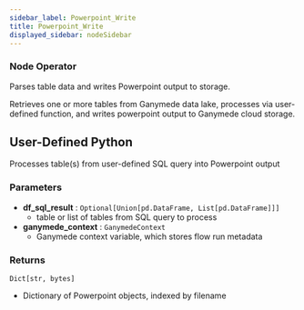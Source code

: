 ```yaml
---
sidebar_label: Powerpoint_Write
title: Powerpoint_Write
displayed_sidebar: nodeSidebar
---
```


### Node Operator
Parses table data and writes Powerpoint output to storage.

Retrieves one or more tables from Ganymede data lake, processes via user-defined function,
and writes powerpoint output to Ganymede cloud storage.
## User-Defined Python
Processes table(s) from user-defined SQL query into Powerpoint output


### Parameters
- **df_sql_result** : `Optional[Union[pd.DataFrame, List[pd.DataFrame]]]`
    - table or list of tables from SQL query to process
- **ganymede_context** : `GanymedeContext`
    - Ganymede context variable, which stores flow run metadata


### Returns
`Dict[str, bytes]`
  - Dictionary of Powerpoint objects, indexed by filename